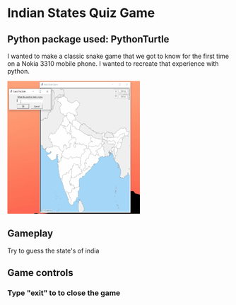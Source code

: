 # Indian States Quiz Game

## Python package used: PythonTurtle

I wanted to make a classic snake game that we got to know for the first time on a Nokia 3310 mobile phone. I wanted to recreate that experience with python. 

<img src="./images/map_game.gif" width="300" height="300"/>

## Gameplay

Try to guess the state's of india

## Game controls 
### Type "exit" to to close the game 
